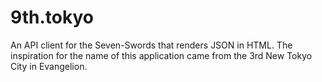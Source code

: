 # 9th.tokyo

An API client for the Seven-Swords that renders JSON in HTML. The inspiration for the name of this application came from the 3rd New Tokyo City in Evangelion.
